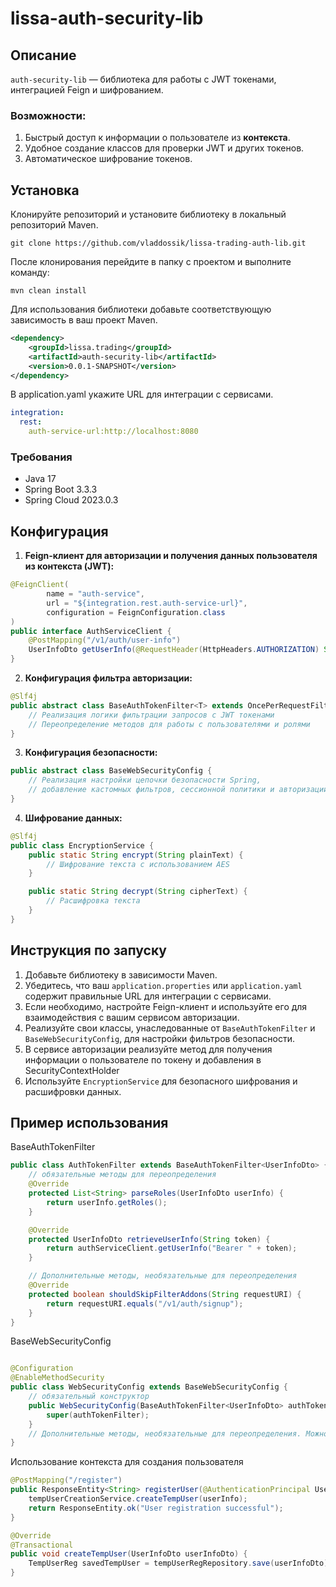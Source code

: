 # lissa-auth-security-lib

## Описание

`auth-security-lib` — библиотека для работы с JWT токенами, интеграцией Feign и шифрованием.

### Возможности:

1. Быстрый доступ к информации о пользователе из **контекста**.
2. Удобное создание классов для проверки JWT и других токенов.
3. Автоматическое шифрование токенов.

## Установка

Клонируйте репозиторий и установите библиотеку в локальный репозиторий Maven.

```shell
git clone https://github.com/vladdossik/lissa-trading-auth-lib.git
```
После клонирования перейдите в папку с проектом и выполните команду:
```shell
mvn clean install
```

Для использования библиотеки добавьте соответствующую зависимость в ваш проект Maven.

```xml
<dependency>
    <groupId>lissa.trading</groupId>
    <artifactId>auth-security-lib</artifactId>
    <version>0.0.1-SNAPSHOT</version>
</dependency>
```

В application.yaml укажите URL для интеграции с сервисами.

```yaml 
integration:
  rest:
    auth-service-url:http://localhost:8080
```

### Требования

- Java 17
- Spring Boot 3.3.3
- Spring Cloud 2023.0.3

## Конфигурация

1. **Feign-клиент для авторизации и получения данных пользователя из контекста (JWT):**

```java
@FeignClient(
        name = "auth-service",
        url = "${integration.rest.auth-service-url}",
        configuration = FeignConfiguration.class
)
public interface AuthServiceClient {
    @PostMapping("/v1/auth/user-info")
    UserInfoDto getUserInfo(@RequestHeader(HttpHeaders.AUTHORIZATION) String authorizationHeader);
}
```

2. **Конфигурация фильтра авторизации:**

```java
@Slf4j
public abstract class BaseAuthTokenFilter<T> extends OncePerRequestFilter {
    // Реализация логики фильтрации запросов с JWT токенами
    // Переопределение методов для работы с пользователями и ролями
}
```

3. **Конфигурация безопасности:**

```java
public abstract class BaseWebSecurityConfig {
    // Реализация настройки цепочки безопасности Spring,
    // добавление кастомных фильтров, сессионной политики и авторизации запросов
}
```

4. **Шифрование данных:**

```java
@Slf4j
public class EncryptionService {
    public static String encrypt(String plainText) {
        // Шифрование текста с использованием AES
    }

    public static String decrypt(String cipherText) {
        // Расшифровка текста
    }
}
```

## Инструкция по запуску

1. Добавьте библиотеку в зависимости Maven.
2. Убедитесь, что ваш `application.properties` или `application.yaml` содержит правильные URL для интеграции с
   сервисами.
3. Если необходимо, настройте Feign-клиент и используйте его для взаимодействия с вашим сервисом авторизации.
4. Реализуйте свои классы, унаследованные от `BaseAuthTokenFilter` и `BaseWebSecurityConfig`, для настройки фильтров
   безопасности.
5. В сервисе авторизации реализуйте метод для получения информации о пользователе по токену и добавления в SecurityContextHolder
6. Используйте `EncryptionService` для безопасного шифрования и расшифровки данных.

## Пример использования

BaseAuthTokenFilter

```java
public class AuthTokenFilter extends BaseAuthTokenFilter<UserInfoDto> {
    // обязательные методы для переопределения
    @Override
    protected List<String> parseRoles(UserInfoDto userInfo) {
        return userInfo.getRoles();
    }

    @Override
    protected UserInfoDto retrieveUserInfo(String token) {
        return authServiceClient.getUserInfo("Bearer " + token);
    }

    // Дополнительные методы, необязательные для переопределения
    @Override
    protected boolean shouldSkipFilterAddons(String requestURI) {
        return requestURI.equals("/v1/auth/signup");
    }
}
```

BaseWebSecurityConfig

```java

@Configuration
@EnableMethodSecurity
public class WebSecurityConfig extends BaseWebSecurityConfig {
    // обязательный конструктор
    public WebSecurityConfig(BaseAuthTokenFilter<UserInfoDto> authTokenFilter) {
        super(authTokenFilter);
    }
    // Дополнительные методы, необязательные для переопределения. Можно ничего не переопределять
}
```

Использование контекста для создания пользователя

```java
@PostMapping("/register")
public ResponseEntity<String> registerUser(@AuthenticationPrincipal UserInfoDto userInfo) {
    tempUserCreationService.createTempUser(userInfo);
    return ResponseEntity.ok("User registration successful");
}
```

```java
@Override
@Transactional
public void createTempUser(UserInfoDto userInfoDto) {
    TempUserReg savedTempUser = tempUserRegRepository.save(userInfoDto);
}
```
